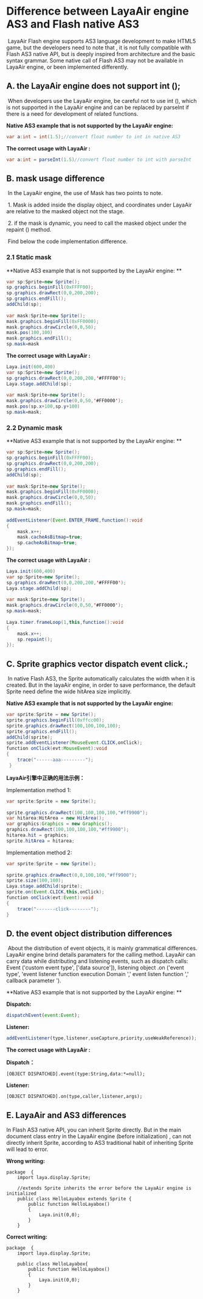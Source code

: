 # Difference between LayaAir engine AS3 and Flash native AS3 

​        LayaAir Flash engine supports AS3 language development  to make HTML5 game, but the developers need to note that , it is not fully compatible  with Flash AS3 native API, but is deeply inspired from architecture and the basic syntax grammar. Some native call of Flash AS3 may not be available in LayaAir engine, or been implemented differently.



## A. the LayaAir engine does not support int ();

​        When developers use the LayaAir engine, be careful not to use int (), which is not supported in the LayaAir engine and can be replaced by parseInt if there is a need for development of related functions.

**Native AS3 example that is not supported by the LayaAir engine:**

```java
var a:int = int(1.5);//convert float number to int in native AS3
```

**The correct usage with LayaAir :**

```java
var a:int = parseInt(1.5)//convert float number to int with parseInt
```





## B. mask usage difference

​       In the LayaAir engine, the use of Mask has two points to note.

​        1. Mask is added inside the display object, and coordinates under LayaAir are relative to the masked object not the stage.

​        2. if the mask is dynamic, you need to call the masked object under the repaint () method.

​        Find below the code implementation difference.



### 2.1 Static mask

**Native AS3 example that is not supported by the LayaAir engine: **

```java
var sp:Sprite=new Sprite();
sp.graphics.beginFill(0xFFFF00);
sp.graphics.drawRect(0,0,200,200);
sp.graphics.endFill();
addChild(sp);
 
var mask:Sprite=new Sprite();
mask.graphics.beginFill(0xFF0000);
mask.graphics.drawCircle(0,0,50);
mask.pos(100,100)
mask.graphics.endFill();
sp.mask=mask
```



**The correct usage with LayaAir :**

```java
Laya.init(600,400)
var sp:Sprite=new Sprite();
sp.graphics.drawRect(0,0,200,200,'#FFFF00');
Laya.stage.addChild(sp);
 
var mask:Sprite=new Sprite();
mask.graphics.drawCircle(0,0,50,'#FF0000');
mask.pos(sp.x+100,sp.y+100)
sp.mask=mask;
```



### 2.2 Dynamic mask

**Native AS3 example that is not supported by the LayaAir engine: **

```java
var sp:Sprite=new Sprite();
sp.graphics.beginFill(0xFFFF00);
sp.graphics.drawRect(0,0,200,200);
sp.graphics.endFill();
addChild(sp);
 
var mask:Sprite=new Sprite();
mask.graphics.beginFill(0xFF0000);
mask.graphics.drawCircle(0,0,50);
mask.graphics.endFill();
sp.mask=mask;
 
addEventListener(Event.ENTER_FRAME,function():void
{
    mask.x++;
    mask.cacheAsBitmap=true;
    sp.cacheAsBitmap=true;
});
```



**The correct usage with LayaAir :**

```java
Laya.init(600,400)
var sp:Sprite=new Sprite();
sp.graphics.drawRect(0,0,200,200,'#FFFF00');
Laya.stage.addChild(sp);
 
var mask:Sprite=new Sprite();
mask.graphics.drawCircle(0,0,50,'#FF0000');
sp.mask=mask;
 
Laya.timer.frameLoop(1,this,function():void
{
    mask.x++;
    sp.repaint();
});
```



## C.  Sprite graphics vector dispatch event click.;

​        In native Flash AS3, the Sprite automatically calculates the width when it is created. But in the layaAir engine, in order to save performance, the default Sprite need define the wide hitArea size implicitly.



**Native AS3 example that is not supported by the LayaAir engine:**

```java
var sprite:Sprite = new Sprite();
sprite.graphics.beginFill(0xffcc00);
sprite.graphics.drawRect(100,100,100,100);
sprite.graphics.endFill();
addChild(sprite);
sprite.addEventListener(MouseEvent.CLICK,onClick);
function onClick(evt:MouseEvent):void
{
    trace("------aaa---------");
 }
```



**LayaAir引擎中正确的用法示例：**

Implementation method 1:

```java
var sprite:Sprite = new Sprite();
 
sprite.graphics.drawRect(100,100,100,100,"#ff9900");
var hitarea:HitArea = new HitArea();
var graphics:Graphics = new Graphics();
graphics.drawRect(100,100,100,100,"#ff9900");
hitarea.hit = graphics;
sprite.hitArea = hitarea;
```

Implementation method 2:

```java
var sprite:Sprite = new Sprite();
 
sprite.graphics.drawRect(0,0,100,100,"#ff9900");
sprite.size(100,100);
Laya.stage.addChild(sprite);
sprite.on(Event.CLICK,this,onClick);
function onClick(evt:Event):void
{
    trace("-------click--------");
}
```



## D. the event object distribution differences

​        About the distribution of event objects, it is mainly grammatical differences. LayaAir engine brind details paramaters for the calling method. LayaAir can carry data while distributing and listening events, such as dispatch calls: Event ('custom event type', ['data source']), listening object .on ('event type', 'event listener function execution Domain ',' event listen function ',' callback parameter ').



**Native AS3 example that is not supported by the LayaAir engine: **

**Dispatch:**

```javascript
dispatchEvent(event:Event);
```

**Listener:**  

```javascript
addEventListener(type,listener,useCapture,priority,useWeakReference));
```



**The correct usage with LayaAir :**

**Dispatch：**

```
[OBJECT DISPATCHED].event(type:String,data:*=null);
```

**Listener:**  

```
[OBJECT DISPATCHED].on(type,caller,listener,args);
```



## E. LayaAir and AS3 differences

In Flash AS3 native API, you can inherit Sprite directly. But in the main document class entry in the LayaAir engine (before initialization) , can not directly inherit Sprite, according to AS3 traditional habit of inheriting Sprite will lead to error.



**Wrong writing:**

```
package  {
    import laya.display.Sprite;
     
    //extends Sprite inherits the error before the LayaAir engine is initialized
    public class HelloLayabox extends Sprite {
        public function HelloLayabox() 
        {
            Laya.init(0,0);
        }
    }
```



**Correct writing:**

```
package  {
    import laya.display.Sprite;
      
    public class HelloLayabox{
        public function HelloLayabox() 
        {
            Laya.init(0,0);
        }
    }
```





